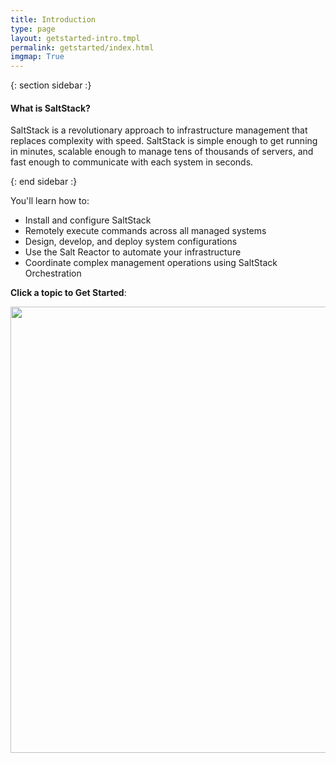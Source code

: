 ```yaml
---
title: Introduction
type: page
layout: getstarted-intro.tmpl
permalink: getstarted/index.html
imgmap: True
---
```


{: section sidebar :}

#### What is SaltStack?

SaltStack is a revolutionary approach to infrastructure management that
replaces complexity with speed. SaltStack is simple enough to get
running in minutes, scalable enough to manage tens of thousands of
servers, and fast enough to communicate with each system in seconds.

{: end sidebar :}

You'll learn how to:

-   Install and configure SaltStack
-   Remotely execute commands across all managed systems
-   Design, develop, and deploy system configurations
-   Use the Salt Reactor to automate your infrastructure
-   Coordinate complex management operations using SaltStack
    Orchestration

**Click a topic to Get Started**:

<img class="imgcenter nolightbox" width="1569" height="714" src="/en/latest/images/get-started-diagram.png" alt="" usemap="#getstarted" border="0"/> 
<map name="getstarted"> <area shape="rect" coords="369,26,630,114" href="/en/getstarted/overview.html" alt="Learn about the components in SaltStack"> <area shape="rect" coords="663,28,933,115" href="/en/getstarted/flexibility.html" alt="Learn about the different management approaches in SaltStack"> <area shape="rect" coords="966,28,1223,116" href="/en/getstarted/speed.html" alt="Learn what makes SaltStack fast"> <area shape="rect" coords="344,131,1253,305" href="/en/getstarted/fundamentals/index.html" alt="Learn how to use the foundational components in SaltStack"> <area shape="rect" coords="1291,132,1532,302" href="/en/getstarted/ssh/index.html" alt="Learn how to set up SaltStack agentless"> <area shape="rect" coords="342,322,1532,493" href="/en/getstarted/config/index.html" alt="Learn about SaltStack's configuration management system"> <area shape="rect" coords="344,514,1532,682" href="/en/getstarted/event/index.html" alt="Create an event driven infrastructure using SaltStack"> <area shape="rect" coords="36,131,310,686" href="/en/getstarted/system/index.html" alt="Understanding SaltStack">
</map>

